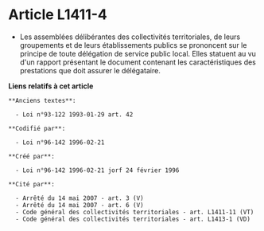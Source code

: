 # Article L1411-4

- Les assemblées délibérantes des collectivités territoriales, de leurs groupements et de leurs établissements publics se
prononcent sur le principe de toute délégation de service public local. Elles statuent au vu d'un rapport présentant le
document contenant les caractéristiques des prestations que doit assurer le délégataire.

**Liens relatifs à cet article**

	**Anciens textes**:

	  - Loi n°93-122 1993-01-29 art. 42

	**Codifié par**:

	  - Loi n°96-142 1996-02-21

	**Créé par**:

	  - Loi n°96-142 1996-02-21 jorf 24 février 1996

	**Cité par**:

	  - Arrêté du 14 mai 2007 - art. 3 (V)
	  - Arrêté du 14 mai 2007 - art. 6 (V)
	  - Code général des collectivités territoriales - art. L1411-11 (VT)
	  - Code général des collectivités territoriales - art. L1413-1 (VD)
